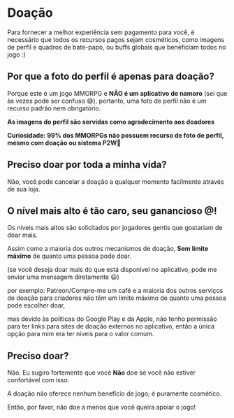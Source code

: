 # Doação
Para fornecer a melhor experiência sem pagamento para você, é necessário que todos os recursos pagos sejam cosméticos, como imagens de perfil e quadros de bate-papo,
ou buffs globais que beneficiam todos no jogo :)

## Por que a foto do perfil é apenas para doação?
Porque este é um jogo MMORPG e **NÃO é um aplicativo de namoro** (sei que às vezes pode ser confuso 😅), portanto, uma foto de perfil não é um recurso padrão nem obrigatório.

**As imagens do perfil são servidas como agradecimento aos doadores**

**Curiosidade: 99% dos MMORPGs não possuem recurso de foto de perfil, mesmo com doação ou sistema P2W🤯**

## Preciso doar por toda a minha vida?
Não, você pode cancelar a doação a qualquer momento facilmente através de sua loja.

## O nível mais alto é tão caro, seu ganancioso @$%#^#$!
Os níveis mais altos são solicitados por jogadores gentis que gostariam de doar mais.

Assim como a maioria dos outros mecanismos de doação, **Sem limite máximo** de quanto uma pessoa pode doar.

(se você deseja doar mais do que está disponível no aplicativo, pode me enviar uma mensagem diretamente 😃)

por exemplo: Patreon/Compre-me um café e a maioria dos outros serviços de doação para criadores não têm um limite máximo de quanto uma pessoa pode escolher doar,

mas devido às políticas do Google Play e da Apple, não tenho permissão para ter links para sites de doação externos no aplicativo,
então a única opção para mim era ter níveis para o valor comum.

## Preciso doar?
Não. Eu sugiro fortemente que você **Não** doe se você não estiver confortável com isso.

A doação não oferece nenhum benefício de jogo; é puramente cosmético.

Então, por favor, não doe a menos que você queira apoiar o jogo!